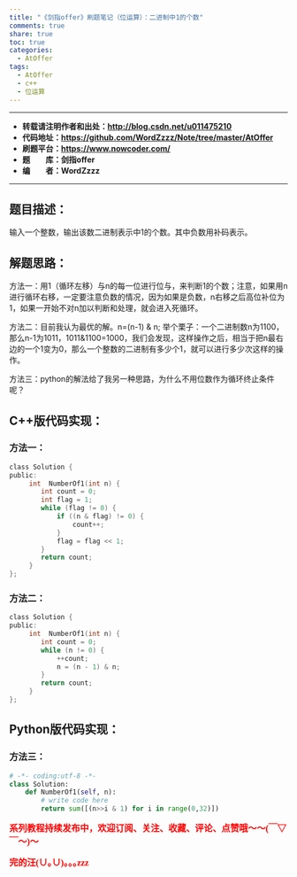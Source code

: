 ```yaml
---
title: "《剑指offer》刷题笔记（位运算）：二进制中1的个数"
comments: true
share: true
toc: true
categories:
  - AtOffer
tags:
  - AtOffer
  - c++
  - 位运算
---
```


----------

- **转载请注明作者和出处：http://blog.csdn.net/u011475210**
- **代码地址：https://github.com/WordZzzz/Note/tree/master/AtOffer**
- **刷题平台：https://www.nowcoder.com/**
- **题&emsp;&emsp;库：剑指offer**
- **编&emsp;&emsp;者：WordZzzz**

----------

## 题目描述：
输入一个整数，输出该数二进制表示中1的个数。其中负数用补码表示。

## 解题思路：
方法一：用1（循环左移）与n的每一位进行位与，来判断1的个数；注意，如果用n进行循环右移，一定要注意负数的情况，因为如果是负数，n右移之后高位补位为1，如果一开始不对n加以判断和处理，就会进入死循环。

方法二：目前我认为最优的解。n=(n-1) & n; 
举个栗子：一个二进制数n为1100，那么n-1为1011，1011&1100=1000，我们会发现，这样操作之后，相当于把n最右边的一个1变为0，那么一个整数的二进制有多少个1，就可以进行多少次这样的操作。

方法三：python的解法给了我另一种思路，为什么不用位数作为循环终止条件呢？

## C++版代码实现：

### 方法一：

```c
class Solution {
public:
     int  NumberOf1(int n) {
        int count = 0;
        int flag = 1;
        while (flag != 0) {
            if ((n & flag) != 0) {
                count++;
            }
            flag = flag << 1;
        }
        return count;
     }
};
```

### 方法二：

```c
class Solution {
public:
     int  NumberOf1(int n) {
        int count = 0;
        while (n != 0) {
            ++count;
            n = (n - 1) & n;
        }
        return count;
     }
};
```

## Python版代码实现：

### 方法三：

```python
# -*- coding:utf-8 -*-
class Solution:
    def NumberOf1(self, n):
        # write code here
        return sum([(n>>i & 1) for i in range(0,32)])
```

**<font color="red" size=3 face="仿宋">系列教程持续发布中，欢迎订阅、关注、收藏、评论、点赞哦～～(￣▽￣～)～</font>**

**<font color="red" size=3 face="仿宋">完的汪(∪｡∪)｡｡｡zzz</font>**
